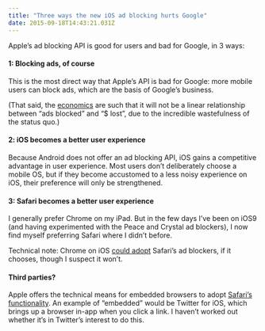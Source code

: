 ```yaml
---
title: "Three ways the new iOS ad blocking hurts Google"
date: 2015-09-18T14:43:21.031Z
---
```


Apple’s ad blocking API is good for users and bad for Google, in 3 ways:

#### 1: Blocking ads, of course

This is the most direct way that Apple’s API is bad for Google: more mobile users can block ads, which are the basis of Google’s business.

(That said, the [economics](https://medium.com/@clipperhouse/three-outcomes-of-the-adpocalypse-7428b49c4c28#941f) are such that it will not be a linear relationship between “ads blocked” and “$ lost”, due to the incredible wastefulness of the status quo.)

#### 2: iOS becomes a better user experience

Because Android does not offer an ad blocking API, iOS gains a competitive advantage in user experience. Most users don’t deliberately choose a mobile OS, but if they become accustomed to a less noisy experience on iOS, their preference will only be strengthened.

#### 3: Safari becomes a better user experience

I generally prefer Chrome on my iPad. But in the few days I’ve been on iOS9 (and having experimented with the Peace and Crystal ad blockers), I now find myself preferring Safari where I didn’t before.

Technical note: Chrome on iOS [could adopt](https://www.macstories.net/stories/ios-9-and-safari-view-controller-the-future-of-web-views/) Safari’s ad blockers, if it chooses, though I suspect it won’t.

#### Third parties?

Apple offers the technical means for embedded browsers to adopt [Safari’s functionality](https://www.macstories.net/stories/ios-9-and-safari-view-controller-the-future-of-web-views/). An example of “embedded” would be Twitter for iOS, which brings up a browser in-app when you click a link. I haven’t worked out whether it’s in Twitter’s interest to do this.
